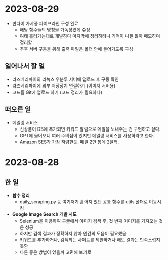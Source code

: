 # 2023-08-29

- 반다이 가샤퐁 파이프라인 구성 완료
  - 해당 함수들의 명칭을 가독성있게 수정
  - 여태 흘러가는대로 개발하다 마지막에 정리하려니 기억이 나질 않아 메모하며 정리함
  - 추후 서버 구동을 위해 출력 파일은 폴더 안에 들어가도록 구성

## 일어나서 할 일

- 라즈베리파이의 리눅스 우분투 서버에 업로드 후 구동 확인
- 라즈베리파이에 외부 저장장치 연결하기 (이미지 서버용)
- 코드들 Git에 업로드 하기 (코드 정리가 필요하다)

## 떠오른 일

- 메일링 서비스
  - 신상품이 DB에 추가되면 키워드 알림으로 메일을 보내주는 건 구현하고 싶다.
  - GPT에 물어보니 여러 주의점이 있지만 메일링 서비스를 사용하라고 한다.
  - Amazon SES가 가장 저렴한듯. 메일 2만 통에 2달러.

# 2023-08-28

## 한 일

- **함수 정리**
  - daily_scraping.py 등 여기저기 흩어져 있던 공통 함수를 utils 폴더로 이동시킴
- **Google Image Search 개발 시도**
  - Selenium을 이용하여 구글에서 이미지 검색 후, 첫 번째 이미지를 가져오는 것은 성공
  - 하지만 검색 결과가 정확하지 않아 인간의 도움이 필요했음
  - 키워드를 추가하거나, 검색되는 사이트를 제한하거나 해도 결과는 만족스럽지 못함
  - 다른 좋은 방법이 있을까 고민해 보기로
